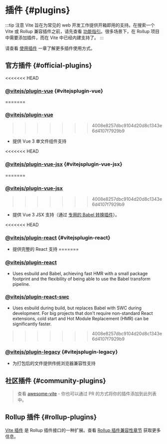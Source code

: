 # 插件 {#plugins}

:::tip 注意
Vite 旨在为常见的 web 开发工作提供开箱即用的支持。在搜索一个 Vite 或 Rollup 兼容插件之前，请先查看 [功能指引](../guide/features.md)。很多场景下，在 Rollup 项目中需要添加插件，而在 Vite 中已经内建支持了。
:::

请查看 [使用插件](../guide/using-plugins) 一章了解更多插件使用方式。

## 官方插件 {#official-plugins}

<<<<<<< HEAD
### [@vitejs/plugin-vue](https://github.com/vitejs/vite/tree/main/packages/plugin-vue) {#vitejsplugin-vue}
=======
### [@vitejs/plugin-vue](https://github.com/vitejs/vite-plugin-vue/tree/main/packages/plugin-vue)
>>>>>>> 4008e8257dbc9104d20d8c1343e6d4107f7929b9

- 提供 Vue 3 单文件组件支持

<<<<<<< HEAD
### [@vitejs/plugin-vue-jsx](https://github.com/vitejs/vite/tree/main/packages/plugin-vue-jsx) {#vitejsplugin-vue-jsx}
=======
### [@vitejs/plugin-vue-jsx](https://github.com/vitejs/vite-plugin-vue/tree/main/packages/plugin-vue-jsx)
>>>>>>> 4008e8257dbc9104d20d8c1343e6d4107f7929b9

- 提供 Vue 3 JSX 支持（通过 [专用的 Babel 转换插件](https://github.com/vuejs/jsx-next)）。

<<<<<<< HEAD
### [@vitejs/plugin-react](https://github.com/vitejs/vite/tree/main/packages/plugin-react) {#vitejsplugin-react}

- 提供完整的 React 支持
=======
### [@vitejs/plugin-react](https://github.com/vitejs/vite-plugin-react/tree/main/packages/plugin-react)

- Uses esbuild and Babel, achieving fast HMR with a small package footprint and the flexibility of being able to use the Babel transform pipeline.

### [@vitejs/plugin-react-swc](https://github.com/vitejs/vite-plugin-react-swc)

- Uses esbuild during build, but replaces Babel with SWC during development. For big projects that don't require non-standard React extensions, cold start and Hot Module Replacement (HMR) can be significantly faster.
>>>>>>> 4008e8257dbc9104d20d8c1343e6d4107f7929b9

### [@vitejs/plugin-legacy](https://github.com/vitejs/vite/tree/main/packages/plugin-legacy) {#vitejsplugin-legacy}

- 为打包后的文件提供传统浏览器兼容性支持

## 社区插件 {#community-plugins}

> 查看 [awesome-vite](https://github.com/vitejs/awesome-vite#plugins) - 你也可以通过 PR 的方式将你的插件添加到此列表中。

## Rollup 插件 {#rollup-plugins}

[Vite 插件](../guide/api-plugin) 是 Rollup 插件接口的一种扩展。查看 [Rollup 插件兼容性章节](../guide/api-plugin#rollup-plugin-compatibility) 获取更多信息。
